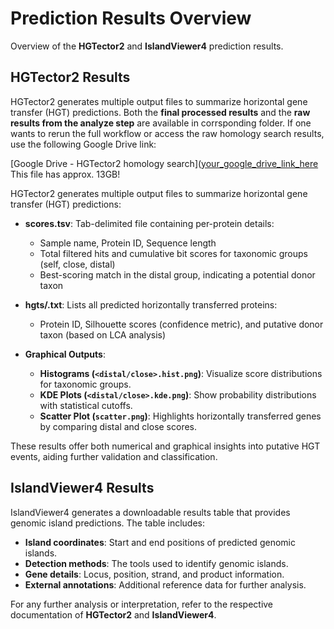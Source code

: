 # Prediction Results Overview

Overview of the **HGTector2** and **IslandViewer4** prediction results.

## HGTector2 Results
HGTector2 generates multiple output files to summarize horizontal gene transfer (HGT) predictions. Both the **final processed results** and the **raw results from the analyze step** are available in corrsponding folder. If one wants to rerun the full workflow or access the raw homology search results, use the following Google Drive link:

[Google Drive - HGTector2 homology search]([your_google_drive_link_here](https://drive.google.com/drive/folders/1lK4vnQcEtd2CXB5jZRgTd8OBsiibe5au?usp=sharing) 
This file has approx. 13GB!

HGTector2 generates multiple output files to summarize horizontal gene transfer (HGT) predictions:

- **scores.tsv**: Tab-delimited file containing per-protein details:
  - Sample name, Protein ID, Sequence length
  - Total filtered hits and cumulative bit scores for taxonomic groups (self, close, distal)
  - Best-scoring match in the distal group, indicating a potential donor taxon

- **hgts/<sample>.txt**: Lists all predicted horizontally transferred proteins:
  - Protein ID, Silhouette scores (confidence metric), and putative donor taxon (based on LCA analysis)

- **Graphical Outputs**:
  - **Histograms (`<distal/close>.hist.png`)**: Visualize score distributions for taxonomic groups.
  - **KDE Plots (`<distal/close>.kde.png`)**: Show probability distributions with statistical cutoffs.
  - **Scatter Plot (`scatter.png`)**: Highlights horizontally transferred genes by comparing distal and close scores.

These results offer both numerical and graphical insights into putative HGT events, aiding further validation and classification.

## IslandViewer4 Results
IslandViewer4 generates a downloadable results table that provides genomic island predictions. The table includes:
- **Island coordinates**: Start and end positions of predicted genomic islands.
- **Detection methods**: The tools used to identify genomic islands.
- **Gene details**: Locus, position, strand, and product information.
- **External annotations**: Additional reference data for further analysis.

For any further analysis or interpretation, refer to the respective documentation of **HGTector2** and **IslandViewer4**.

